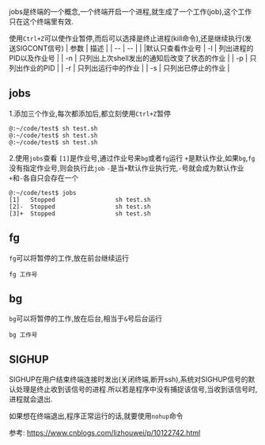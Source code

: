 jobs是终端的一个概念,一个终端开启一个进程,就生成了一个工作(job),这个工作只在这个终端里有效.

使用`Ctrl+Z`可以使作业暂停,而后可以选择是终止进程(kill命令),还是继续执行(发送SIGCONT信号)
|	参数	|	描述	|
|	--	|	--	|
| |默认只查看作业号
|	-l	|	列出进程的PID以及作业号	|
|	-n	|	只列出上次shell发出的通知后改变了状态的作业	|
|	-p	|	只列出作业的PID	|
|	-r	|	只列出运行中的作业	|
|	-s	|	只列出已停止的作业	|


## jobs
1.添加三个作业,每次都添加后,都立刻使用`Ctrl+Z`暂停
```shell
@:~/code/test$ sh test.sh
@:~/code/test$ sh test.sh
@:~/code/test$ sh test.sh
```

2.使用`jobs`查看
`[1]`是作业号,通过作业号来`bg`或者`fg`运行
`+`是默认作业,如果`bg`,`fg`没有指定作业号,则会执行此`job`
`-`是当`+`默认作业执行完,`-`号就会成为默认作业
`+`和`-`各自只会存在一个

```shell
@:~/code/test$ jobs
[1]   Stopped                 sh test.sh
[2]-  Stopped                 sh test.sh
[3]+  Stopped                 sh test.sh
```

## fg
`fg`可以将暂停的工作,放在前台继续运行
```shell
fg 工作号
```


## bg
`bg`可以将暂停的工作,放在后台,相当于`&`号后台运行
```shell
bg 工作号
```

## SIGHUP
SIGHUP在用户结束终端连接时发出(关闭终端,断开ssh),系统对SIGHUP信号的默认处理是终止收到该信号的进程.所以若是程序中没有捕捉该信号,当收到该信号时,进程就会退出.

如果想在终端退出,程序正常运行的话,就要使用`nohup`命令



参考:
https://www.cnblogs.com/lizhouwei/p/10122742.html
